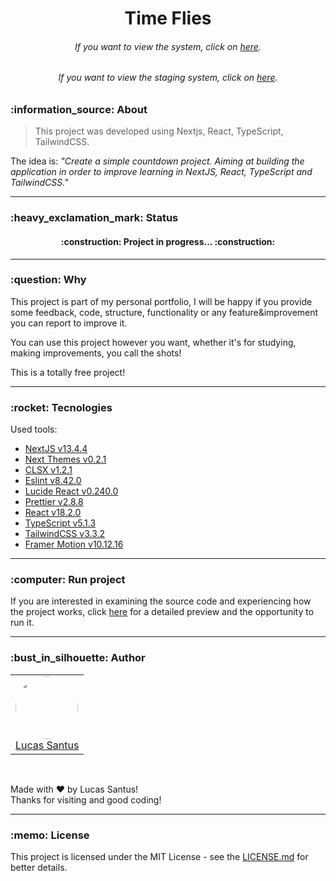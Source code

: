 <h1 align="center">Time Flies</h1>

<h6 align="center"> 
	If you want to view the system, click on <a href="https://time-flies.vercel.app/">here</a>.
</h6>

<h6 align="center"> 
  If you want to view the staging system, click on <a href="https://time-flies-staging.vercel.app/">here</a>.
</h6>

<h3 id="about">:information_source: About</h3>

> This project was developed using Nextjs, React, TypeScript, TailwindCSS.

The idea is:
_"Create a simple countdown project. Aiming at building the application in order to improve learning in NextJS, React, TypeScript and TailwindCSS."_

---

<h3 id="status">:heavy_exclamation_mark: Status</h3>

<h4 align="center">
 :construction: Project in progress... :construction:
</h4>

---

<h3 id="why">:question: Why</h3>

This project is part of my personal portfolio, I will be happy if you provide some feedback, code, structure, functionality or any feature&improvement you can report to improve it.

You can use this project however you want, whether it's for studying, making improvements, you call the shots!

This is a totally free project!

---

<h3 id="tecnologies">:rocket: Tecnologies</h3>

Used tools:

- [NextJS v13.4.4](https://nextjs.org/)
- [Next Themes v0.2.1](https://github.com/pacocoursey/next-themes)
- [CLSX v1.2.1](https://www.npmjs.com/package/clsx)
- [Eslint v8.42.0](https://github.com/eslint/eslint)
- [Lucide React v0.240.0](https://lucide.dev/)
- [Prettier v2.8.8](https://prettier.io/)
- [React v18.2.0](https://pt-br.reactjs.org/)
- [TypeScript v5.1.3](https://www.typescriptlang.org/)
- [TailwindCSS v3.3.2](https://tailwindcss.com/docs/installation)
- [Framer Motion v10.12.16](https://www.npmjs.com/package/framer-motion)

---

<h3 id="running">:computer: Run project</h3>

If you are interested in examining the source code and experiencing how the project works, click <a href="/RUNNING.md">here</a> for a detailed preview and the opportunity to run it.

---

<h3 id="author">:bust_in_silhouette: Author</h3>

<table>
	<tr>
		<td>
			<div> 
				<a href="https://github.com/LucasSantus">
					<img style="border-radius: 50%;" src="https://github.com/LucasSantus.png" width="100px;" alt=""/>
					<br />
					Lucas Santus
				</a>
			</div>
		</td>
	</tr>
</table>
<br />

Made with ❤️ by Lucas Santus!<br />
Thanks for visiting and good coding!<br />

---

<h3 id="license">:memo: License</h3>

This project is licensed under the MIT License - see the [LICENSE.md](https://github.com/LucasSantus/time-flies/blob/master/LICENSE) for better details.
